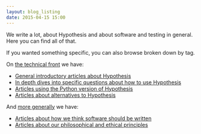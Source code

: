 ```yaml
---
layout: blog_listing
date: 2015-04-15 15:00
---
```


We write a lot, about Hypothesis and about software and testing in general.
Here you can find all of that.

If you wanted something specific, you can also browse broken down by tag.

On [the technical front](/articles/technical) we have:

* [General introductory articles about Hypothesis](/articles/intro/)
* [In depth dives into specific questions about how to use Hypothesis](/articles/details/)
* [Articles using the Python version of Hypothesis](/articles/python/)
* [Articles about alternatives to Hypothesis](/articles/alternatives/)

And [more generally](/articles/non-technical) we have:

* [Articles about how we think software should be written](/articles/writing-good-software/)
* [Articles about our philosophical and ethical principles](/articles/principles/)
